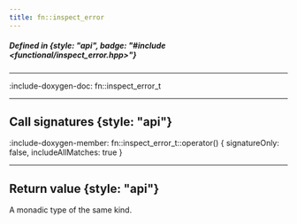 ```yaml
---
title: fn::inspect_error
---
```


##### Defined in {style: "api", badge: "#include <functional/inspect_error.hpp>"}

---

:include-doxygen-doc: fn::inspect_error_t

---

## Call signatures {style: "api"}
:include-doxygen-member: fn::inspect_error_t::operator() { signatureOnly: false, includeAllMatches: true }

---

## Return value {style: "api"}
A monadic type of the same kind.
